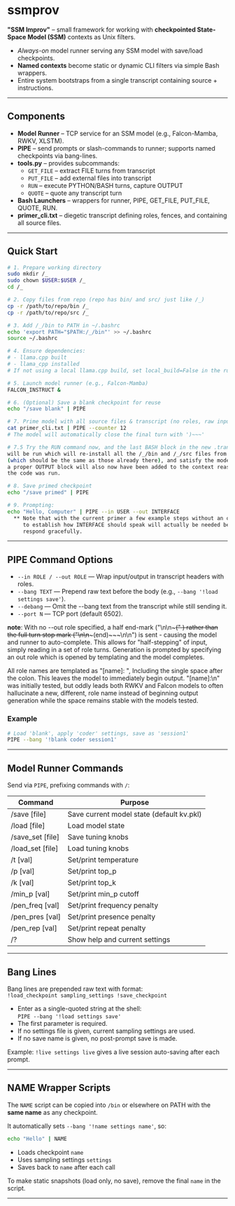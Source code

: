 # ssmprov
**"SSM Improv"** – small framework for working with **checkpointed State-Space Model (SSM)** contexts as Unix filters.

- *Always-on* model runner serving any SSM model with save/load checkpoints.
- **Named contexts** become static or dynamic CLI filters via simple Bash wrappers.
- Entire system bootstraps from a single transcript containing source + instructions.

---

## Components

- **Model Runner** – TCP service for an SSM model (e.g., Falcon-Mamba, RWKV, XLSTM).
- **PIPE** – send prompts or slash-commands to runner; supports named checkpoints via bang-lines.
- **tools.py** – provides subcommands:
  - `GET_FILE` – extract FILE turns from transcript
  - `PUT_FILE` – add external files into transcript
  - `RUN` – execute PYTHON/BASH turns, capture OUTPUT
  - `QUOTE` – quote any transcript turn
- **Bash Launchers** – wrappers for runner, PIPE, GET_FILE, PUT_FILE, QUOTE, RUN.
- **primer_cli.txt** – diegetic transcript defining roles, fences, and containing all source files.

---

## Quick Start

```bash
# 1. Prepare working directory
sudo mkdir /_
sudo chown $USER:$USER /_
cd /_

# 2. Copy files from repo (repo has bin/ and src/ just like /_)
cp -r /path/to/repo/bin /_
cp -r /path/to/repo/src /_

# 3. Add /_/bin to PATH in ~/.bashrc
echo 'export PATH="$PATH:/_/bin"' >> ~/.bashrc
source ~/.bashrc

# 4. Ensure dependencies:
# - llama.cpp built
# - llama_cpp installed
# If not using a local llama.cpp build, set local_build=False in the runner script.

# 5. Launch model runner (e.g., Falcon-Mamba)
FALCON_INSTRUCT &

# 6. (Optional) Save a blank checkpoint for reuse
echo "/save blank" | PIPE

# 7. Prime model with all source files & transcript (no roles, raw input)
cat primer_cli.txt | PIPE --counter 12
# The model will automatically close the final turn with ')~~~'

# 7.5 Try the RUN command now, and the last BASH block in the new .transcript.txt
will be run which will re-install all the /_/bin and /_/src files from the transcript.
(which should be the same as those already there), and satisfy the model later since
a proper OUTPUT block will also now have been added to the context reassuring it that
the code was run.

# 8. Save primed checkpoint
echo "/save primed" | PIPE

# 9. Prompting:
echo "Hello, Computer" | PIPE --in USER --out INTERFACE
  ** Note that with the current primer a few example steps without an output role
     to establish how INTERFACE should speak will actually be needed before this will
     respond gracefully.

```

---

## PIPE Command Options

- `--in ROLE / --out ROLE` — Wrap input/output in transcript headers with roles.
- `--bang TEXT` — Prepend raw text before the body (e.g., `--bang '!load settings save'`).
- `--debang` — Omit the --bang text from the transcript while still sending it.
- `--port N` — TCP port (default 6502).

**note**: With no --out role specified, a half end-mark ("\n\n~~~(" ) rather than the full
turn stop mark ("\n\n~~~(end)~~~\n\n") is sent - causing the model and runner to
auto-complete.  This allows for "half-stepping" of input, simply reading in a set of role
turns.  Generation is prompted by specifying an out role which is opened by templating
and the model completes.

All role names are templated as "[name]: ", Including the single space after the colon.
This leaves the model to immediately begin output.  "[name]:\n" was initially tested, but
oddly leads both RWKV and Falcon models to often hallucinate a new, different, role name
instead of beginning output generation while the space remains stable with the models
tested.

### Example

```bash
# Load 'blank', apply 'coder' settings, save as 'session1'
PIPE --bang '!blank coder session1'
```

---

## Model Runner Commands

Send via `PIPE`, prefixing commands with `/`:

| Command         | Purpose                               |
|-----------------|---------------------------------------|
| /save [file]     | Save current model state (default kv.pkl) |
| /load [file]     | Load model state                      |
| /save_set [file] | Save tuning knobs                     |
| /load_set [file] | Load tuning knobs                     |
| /t [val]         | Set/print temperature                 |
| /p [val]         | Set/print top_p                       |
| /k [val]         | Set/print top_k                       |
| /min_p [val]     | Set/print min_p cutoff                |
| /pen_freq [val]  | Set/print frequency penalty           |
| /pen_pres [val]  | Set/print presence penalty            |
| /pen_rep [val]   | Set/print repeat penalty              |
| /?               | Show help and current settings        |


---

## Bang Lines

Bang lines are prepended raw text with format:  
`!load_checkpoint sampling_settings !save_checkpoint`  

- Enter as a single-quoted string at the shell:  
  `PIPE --bang '!load settings save'`
- The first parameter is required.
- If no settings file is given, current sampling settings are used.
- If no save name is given, no post-prompt save is made.

Example: `!live settings live` gives a live session auto-saving after each prompt.

---

## NAME Wrapper Scripts

The `NAME` script can be copied into `/bin` or elsewhere on PATH with the **same name** as any checkpoint.  

It automatically sets `--bang '!name settings name'`, so:  

```bash
echo "Hello" | NAME
```

- Loads checkpoint `name`
- Uses sampling settings `settings`
- Saves back to `name` after each call

To make static snapshots (load only, no save), remove the final `name` in the script.

---
